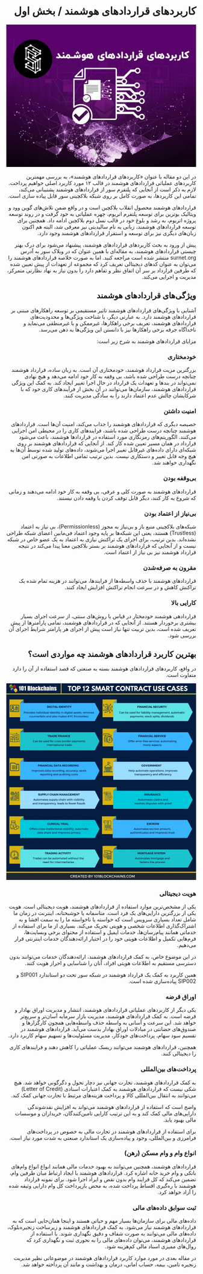 <div dir="rtl">
  
# کاربردهای قراردادهای هوشمند / بخش اول

![Image](17.jpeg)

در این دو مقاله با عنوان «کاربردهای قراردادهای هوشمند»، به بررسی مهمترین کاربردهای عملیاتی قراردادهای هوشمند در قالب ۱۲ مورد کاربرد اصلی خواهیم پرداخت. لازم به ذکر است از آنجایی که پلتفرم سور از قراردادهای هوشمند پشتیبانی می‌کند، تمامی این کاربردها، به صورت کامل بر روی شبکه بلاکچینی سور قابل پیاده ‌سازی است.

قراردادهای هوشمند محصول انقلاب بلاکچین است و در واقع ضمن تلاش‌های گوین وود و ویتالیک بوترین برای توسعه پلتفرم اتریوم، چهره عملیاتی به خود گرفت و در روند توسعه پروژه اتریوم، به رشد و بلوغ خود در قالب نسل دوم بلاکچین ادامه داد. همچنین برای توسعه قراردادهای هوشمند، زبانی به نام سالیدیتی نیز معرفی شد، البته هم اکنون زبان‌های دیگری نیز برای توسعه و استقرار قراردادهای هوشمند وجود دارد.

پیش از ورود به بحث کاربردهای قراردادهای هوشمند، پیشنهاد می‌شود برای درک بهتر چیستی قراردادهای هوشمند، به مقاله‌ای با همین عنوان که در وبلاک سور به آدرس surnet.org منتشر شده است مراجعه کنید. اما به صورت خلاصه قراردادهای هوشمند را می‌توان به عنوان کدهای دیجیتالی تعریف کرد که مجموعه از تعهدات از پیش تعیین شده که طرفین قرارداد بر سر آن اتفاق نظر و تفاهم دارد را بدون نیاز به نهاد نظارتی متمرکز، مدیریت و اجرایی می‌کند.

## ویژگی‌های قراردادهای هوشمند

آشنایی با ویژگی‌های قراردادهای هوشمند تاثیر مستقیمی بر توسعه راهکارهای مبتنی بر قراردادهای هوشمند دارد. به عبارتی دیگر، با شناخت ویژگی‌ها و محدودیت‌های قراردادهای هوشمند، تعریف برخی راهکارها، غیرممکن و یا غیرمنطقی می‌نماید و ناخداگاه جرقه برخی راهکارها نیز با دانستن این ویژگی‌ها به ذهن می‌رسد.

مزایای قراردادهای هوشمند به شرح زیر است:

### خودمختاری

بزرگترین مزیت قرارداد هوشمند، خودمختاری آن است. به زبان ساده، قرارداد هوشمند چنانچه درست طراحی شده باشد، بی وقفه به کار خود ادامه می‌دهد و هیچ نهادی نمی‌تواند در بندها و تعهدات یک قرارداد در حال اجرا تغییر ایجاد کند. به کمک این ویژگی قراردادهای هوشمند، سازمان‌ها می‌توانند در آن بخش از فرآیندهای کاری خود که با شرکایشان چالش عدم اعتماد دارند را به سادگی مدیریت کنند.

### امنیت داشتن

خصیصه دیگری که قراردادهای هوشمند را جذاب می‌کند، امنیت آن‌ها است. قراردادهای هوشمند چنانچه درست طراحی شده باشند، فرایندهای کاری را در محیطی امن اجرایی می‌کنند. الگوریتم‌های رمزنگاری مورد استفاده در قراردادها هوشمند، باعث می‌شود قرارداد در همان مسیر تعیین شده کار کند. از آنجایی که قراردادهای هوشمند بر روی شبکه‌ای دارای داده‌های غیرقابل تغییر اجرا می‌شوند، داده‌های تولید شده توسط آن‌ها به هیچ وجه قابل تغییر و دستکاری نیست. بدین ترتیب تمامی اطلاعات به صورتی امن نگهداری خواهند شد.

### بی‌وقفه بودن

قراردادهای هوشمند به صورت کلی و عرفی، بی وقفه به کار خود ادامه می‌دهند و زمانی که شروع به کار کنند، دیگر قابل توقف کردن یا وقفه دادن نیستند.

### بی‌نیاز از اعتماد بودن

شبکه‌های بلاکچینی منبع باز و بی‌نیاز به مجوز (Permissionless)، بی نیاز به اعتماد (Trustless) هستند، یعنی این شبکه‌ها بر پایه وجود اعتماد فی‌مابین اعضای شبکه طراحی نشده‌‌اند. بدین ترتیب، برای اجرای یک تراکنش نیازی به اعتماد به یک عضو خاص در شبکه نیست و از آنجایی که قراردادهای هوشمند بر بستر بلاکچین معنا پیدا می‌کند در نتیجه قرارداد هوشمند نیز بی نیاز از اعتماد است.

### مقرون به صرفه‌شدن

قراردادهای هوشمند با حذف واسطه‌ها از فرایندها، می‌توانند در هزینه تمام شده یک تراکنش کاهش و در سرعت انجام تراکنش افزایش ایجاد کنند.

### کارایی بالا

قراردادهی هوشمند خودمختار در قیاس با روش‌های سنتی، از سرعت اجرای بسیار بیشتری برخوردار هستند. از آنجایی که در قراردادهای هوشمند، تمامی پارامترها از پیش تعریف شده است، بدین تربیت تنها نیاز است پیش از اجرای هر پارامتر شرایط اجرای آن بررسی شود.

## بهترین کاربرد قراردادهای هوشمند چه مواردی است؟

در واقع، کاربردهای قراردادهای هوشمند بسته به صنعتی که قصد استفاده از آن را دارد متفاوت است.

![Image](17-1.jpeg)

### هویت دیجیتالی

یکی از مشخص‌ترین موارد استفاده از قراردادهای هوشمند، هویت دیجیتالی است. هویت یکی از بزرگترین دارایی‌های یک فرد است. متاسفانه یا خوشبختانه، اینترنت در زمان ما شامل تعداد بسیاری سرویس است که خواسته یا ناخواسته ما را به سمت افشا و به اشتراک‌گذاری اطلاعات شخصی و هویتی تحریک می‌کند. بسیاری از ما برای استفاده از خدماتی همانند پیام‌رسان‌ها، خدمات ایمیل و استفاده از محتوای برخی وبسایت‌ها، فرم‌هایی تکمیل و اطلاعات هویتی خود را در اختیار ارائه‌دهندگان خدمات اینترنتی قرار می‌دهیم.

در این موضوع خاص، به کمک قراردادهای هوشمند، ارائه‌دهندگان خدمات می‌توانند بدون دسترسی مستقیم به اطلاعات هویتی افراد، آنان را شناسایی و احراز هویت کنند.

همین کاربرد به کمک یک قرارداد هوشمند در شبکه سور تحت دو استاندارد SIP001 و SIP002 پیاده‌سازی شده است.

### اوراق قرضه

یکی دیگر از کاربردهای عملیاتی قراردادهای هوشمند، انتشار و مدیریت اوراق بهادار و قرضه است. به کمک قراردادهای هوشمند، مدیریت بازار سرمایه آسان‌تر و سریع‌تر خواهد شد. این سرعت و آسانی به واسطه حذف واسطه‌هایی همچون کارگزارها و صندوق‌های حضانتی در مبادلات اوراق بهادار بدست می‌آید. قراردادهای هوشمند در تقسیم سود سهام، پرداخت‌های خودکار، مدیریت مسئولیت‌ها و تسهیم سهام کاربرد دارد.

همچنین، قراردادهای هوشمند می‌توانند ریسک عملیاتی را کاهش دهند و فرایندهای کاری را دیجیتالی کنند.

### پرداخت‌های بین‌المللی

به کمک قراردادهای هوشمند، تجارت جهانی نیز دچار تحول و دگرگونی خواهد شد. هیچ شکی نیست که قراردادهای هوشمند به کمک اعتبارات اسنادی (Letter of Credit) می‌توانند به انتقال بین‌المللی کالا و پرداخت هزینه‌های مرتبط با تجارت جهانی کمک کند.

واضح است که استفاده از قراردادهای هوشمند می‌تواند به افزایش نقدشوندگی دارایی‌های مالی کمک کند و به این ترتیب کارایی تامین‌کنندگان، خریداران و موسسات مالی بهبود یابد.

برای استفاده از قراردادهای هوشمند در تجارت مالی به خصوص در پرداخت‌های فرامرزی و بین‌المللی، وجود و پیاده‌سازی یک استاندارد صنعتی به شدت مورد نیاز است.

### انواع وام و وام مسکن (رهن)

قراردادهای هوشمند، همچنین می‌توانند به بهبود خدمات مالی همانند انواع انواع وام‌های بانکی و وام خرید خانه اشاره کرد. قراردادهای هوشمند با ایجاد ارتباط میان طرفین وام، تضمین می‌کند که کل فرایند وام بدون نقص و ایراد اجرا شود. برای نمونه قرارداد هوشمند با ره‌گیری اقساط پرداخت شده، به محض بازپرداخت کل وام دارایی وثیقه شده را آزاد خواهد کرد.

### ثبت سوابق داده‌های مالی

داده‌های مالی برای سازمان‌ها بسیار مهم و حیاتی هستند و اینجا همان‌جایی است که به قراردادهای هوشمند نیاز می‌شود. به کمک قراردادهای هوشمند و زیرساخت زنجیره‌بلوک، داده‌های مالی می‌توانند به صورت شفاف و دقیق نگهداری شوند. با استفاده از قراردادهای هوشمند، می‌توان داده‌های مالی را به نحوری ثبت و نگهداری کرد که روال‌های ممیزی اسناد مالی کم‌هزینه شود.

در مقاله بعدی در مورد موارد کاربرد قراردادهای هوشمند در موضوعاتی نظیر مدیریت زنجیره تامین، بیمه، حساب امانی، درمان و بهداشت و مانند آن پرداخته خواهد شد.

</div>
